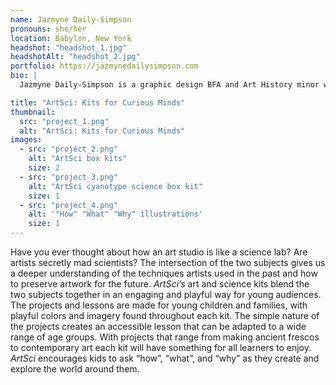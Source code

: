 ```yaml
---
name: Jazmyne Daily-Simpson
pronouns: she/her
location: Babylon, New York
headshot: "headshot_1.jpg"
headshotAlt: "headshot_2.jpg"
portfolio: https://jazmynedailysimpson.com
bio: |
  Jazmyne Daily-Simpson is a graphic design BFA and Art History minor with a passion for branding and print design. She loves adding hand drawn illustrations and techniques to her work and can usually be found in the labs scanning anything and everything. When she’s not designing, Jazmyne enjoys running, knitting, and visiting art museums.

title: "ArtSci: Kits for Curious Minds"
thumbnail:
  src: "project_1.png"
  alt: "ArtSci: Kits for Curious Minds"
images:
  - src: "project_2.png"
    alt: "ArtSci box kits"
    size: 2
  - src: "project_3.png"
    alt: "ArtSci cyanotype science box kit"
    size: 1
  - src: "project_4.png"
    alt: '"How" "What" "Why" illustrations'
    size: 1
---
```


Have you ever thought about how an art studio is like a science lab? Are artists secretly mad scientists? The intersection of the two subjects gives us a deeper understanding of the techniques artists used in the past and how to preserve artwork for the future. _ArtSci’s_ art and science kits blend the two subjects together in an engaging and playful way for young audiences. The projects and lessons are made for young children and families, with playful colors and imagery found throughout each kit. The simple nature of the projects creates an accessible lesson that can be adapted to a wide range of age groups. With projects that range from making ancient frescos to contemporary art each kit will have something for all learners to enjoy. _ArtSci_ encourages kids to ask “how”, “what”, and “why” as they create and explore the world around them.
